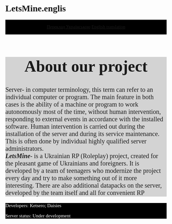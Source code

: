 # LetsMine.englis
<html>
<title>Main page of the project LetsMine.ua</title>
<head>
<link rel="stylesheet" href="style.css"/>   
</head>
<body style="font-family:san-serif">
<header style="background-color:black; color:white;padding: 15px;">
<a href="https://ketsero.github.io/Letsmine_Ukraine/">Переклад Українською</a>
<a href="https://ketsero.github.io/LetsMine.english/">English translation</a>
</header>
<main style="background-color:lightgray">
<h1 style="background-color:lightgray; font-size:50px; text-align:center">About our project</h1>
<p style="font-size:20px">Server- in computer terminology, this term can refer to an individual computer or program. The main feature in both cases is the ability of a machine or program to work autonomously most of the time, without human intervention, responding to external events in accordance with the installed software. Human intervention is carried out during the installation of the server and during its service maintenance. This is often done by individual highly qualified server administrators.<br><b><i>LetsMine</i></b>- is a Ukrainian RP (Roleplay) project, created for the pleasant game of Ukrainians and foreigners. 
It is developed by a team of teenagers who modernize the project every day and try to make something out of it
more interesting. There are also additional datapacks on the server, developed by the team itself and all for convenient RP</p>
</main>
<footer style="background-color:black; color:white;">
    <p style="font-size:15px">Developers: Ketsero; Daisies </p>
    <p style="font-size:15px">Server status: Under development</p>
</footer>
